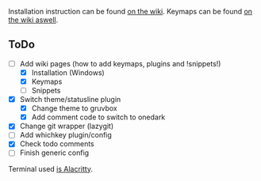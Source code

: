 Installation instruction can be found [on the wiki](https://github.com/abyo/nvim-windows/wiki/Windows-Installation). Keymaps can be found [on the wiki aswell](https://github.com/abyo/nvim-windows/wiki/Keymaps).

## ToDo

- [ ] Add wiki pages (how to add keymaps, plugins and !snippets!)
  - [x] Installation (Windows)
  - [x] Keymaps
  - [ ] Snippets
- [x] Switch theme/statusline plugin
  - [x] Change theme to gruvbox
  - [x] Add comment code to switch to onedark
- [x] Change git wrapper (lazygit)
- [ ] Add whichkey plugin/config
- [x] Check todo comments
- [ ] Finish generic config

Terminal used [is Alacritty](https://github.com/abyo/nvim-windows/wiki/Alacritty).
